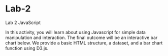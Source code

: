 # Lab-2

Lab 2 JavaScript

In this activity, you will learn about using Javascript for simple data manipulation and interaction. The final outcome will be an interactive bar chart below. We provide a basic HTML structure, a dataset, and a bar chart function using D3.js.
